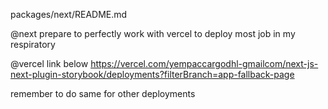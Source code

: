 packages/next/README.md

@next prepare to perfectly work with vercel to deploy most job in my respiratory 

@vercel link below 
<https://vercel.com/yempaccargodhl-gmailcom/next-js-next-plugin-storybook/deployments?filterBranch=app-fallback-page>

remember to do same for other deployments 
